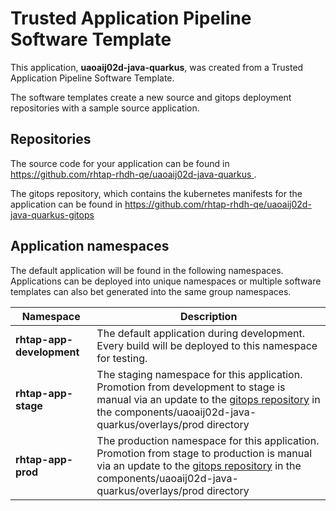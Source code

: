 # Trusted Application Pipeline Software Template

This application, **uaoaij02d-java-quarkus**, was created from a Trusted Application Pipeline Software Template.

The software templates create a new source and gitops deployment repositories with a sample source application. 

## Repositories

The source code for your application can be found in [https://github.com/rhtap-rhdh-qe/uaoaij02d-java-quarkus ](https://github.com/rhtap-rhdh-qe/uaoaij02d-java-quarkus ).
 
The gitops repository, which contains the kubernetes manifests for the application can be found in 
[https://github.com/rhtap-rhdh-qe/uaoaij02d-java-quarkus-gitops ](https://github.com/rhtap-rhdh-qe/uaoaij02d-java-quarkus-gitops ) 

## Application namespaces 

The default application will be found in the following namespaces. Applications can be deployed into unique namespaces or multiple software templates can also bet generated into the same group namespaces.  

|  Namespace   |  Description   |  
| -------- | -------- |   
| **rhtap-app-development** | The default application during development. Every build will be deployed to this namespace for testing. | 
| **rhtap-app-stage** | The staging namespace for this application. Promotion from development to stage is manual via an update to the [gitops repository](https://github.com/rhtap-rhdh-qe/uaoaij02d-java-quarkus-gitops ) in the components/uaoaij02d-java-quarkus/overlays/prod directory |  
| **rhtap-app-prod** | The production namespace for this application. Promotion from stage to production is manual via an update to the [gitops repository](https://github.com/rhtap-rhdh-qe/uaoaij02d-java-quarkus-gitops ) in the components/uaoaij02d-java-quarkus/overlays/prod directory | 